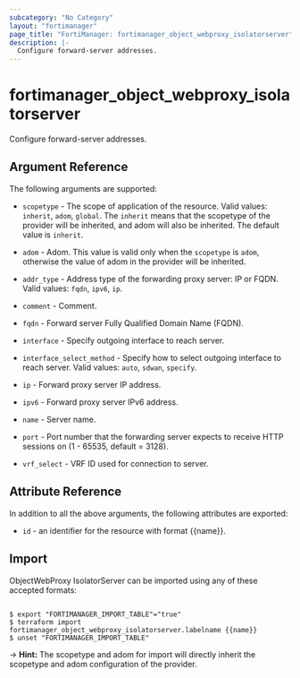 ```yaml
---
subcategory: "No Category"
layout: "fortimanager"
page_title: "FortiManager: fortimanager_object_webproxy_isolatorserver"
description: |-
  Configure forward-server addresses.
---
```


# fortimanager_object_webproxy_isolatorserver
Configure forward-server addresses.

## Argument Reference


The following arguments are supported:

* `scopetype` - The scope of application of the resource. Valid values: `inherit`, `adom`, `global`. The `inherit` means that the scopetype of the provider will be inherited, and adom will also be inherited. The default value is `inherit`.
* `adom` - Adom. This value is valid only when the `scopetype` is `adom`, otherwise the value of adom in the provider will be inherited.

* `addr_type` - Address type of the forwarding proxy server: IP or FQDN. Valid values: `fqdn`, `ipv6`, `ip`.

* `comment` - Comment.
* `fqdn` - Forward server Fully Qualified Domain Name (FQDN).
* `interface` - Specify outgoing interface to reach server.
* `interface_select_method` - Specify how to select outgoing interface to reach server. Valid values: `auto`, `sdwan`, `specify`.

* `ip` - Forward proxy server IP address.
* `ipv6` - Forward proxy server IPv6 address.
* `name` - Server name.
* `port` - Port number that the forwarding server expects to receive HTTP sessions on (1 - 65535, default = 3128).
* `vrf_select` - VRF ID used for connection to server.


## Attribute Reference

In addition to all the above arguments, the following attributes are exported:
* `id` - an identifier for the resource with format {{name}}.

## Import

ObjectWebProxy IsolatorServer can be imported using any of these accepted formats:
```

$ export "FORTIMANAGER_IMPORT_TABLE"="true"
$ terraform import fortimanager_object_webproxy_isolatorserver.labelname {{name}}
$ unset "FORTIMANAGER_IMPORT_TABLE"
```
-> **Hint:** The scopetype and adom for import will directly inherit the scopetype and adom configuration of the provider.
